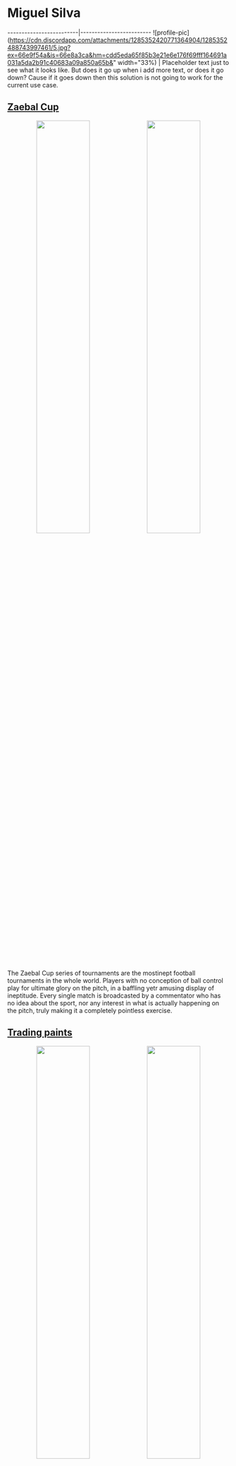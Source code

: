 # Miguel Silva
   
-------------------------|-------------------------
![profile-pic](https://cdn.discordapp.com/attachments/1285352420771364904/1285352488743997461/5.jpg?ex=66e9f54a&is=66e8a3ca&hm=cdd5eda65f85b3e21e6e176f69fff164691a031a5da2b91c40683a09a850a65b&" width="33%)  |  Placeholder text just to see what it looks like. But does it go up when i add more text, or does it go down? Cause if it goes down then this solution is not going to work for the current use case. 


## [Zaebal Cup](https://youtube.com/playlist?list=PLk0qSZlaOjp0I44PruWGExg3IAZMEK5l0&feature=shared)

<p align="middle">
<img src="https://cdn.discordapp.com/attachments/1285352420771364904/1285352488743997461/5.jpg?ex=66e9f54a&is=66e8a3ca&hm=cdd5eda65f85b3e21e6e176f69fff164691a031a5da2b91c40683a09a850a65b&" width="49%"/>

<img src="https://cdn.discordapp.com/attachments/1285352420771364904/1285352489104703499/9.jpg?ex=66e9f54a&is=66e8a3ca&hm=40d0b42c08174a635a6fd292cd37406043750aed296b354a5c61a6488c4899cb&" width="49%"/>

</p>

The Zaebal Cup series of tournaments are the mostinept football tournaments in the whole world. Players with no conception of ball control play for ultimate glory on the pitch, in a baffling yetr amusing display of ineptitude. Every single match is broadcasted by a commentator who has no idea about the sport, nor any interest in what is actually happening on the pitch, truly making it a completely pointless exercise.

## [Trading paints](https://www.tradingpaints.com/profile/284653/Miguel-da-Silva)

<p align="middle">
<img src="https://cdn.discordapp.com/attachments/1285352420771364904/1285614793411137568/dacia.jpg?ex=66eae994&is=66e99814&hm=97e64e0e4cc335e4764db22e677c5360da0f0a15fa49d4918168c1f6b682b14d&" width="49%"/>

<img src="https://cdn.discordapp.com/attachments/1285352420771364904/1285614793134178334/benetton.jpg?ex=66eae994&is=66e99814&hm=c518ca9c1bff66de5cbe7ff61ee67294f36a8ac26deed0346e8d9417d683227b&" width="49%"/>

<img src="https://cdn.discordapp.com/attachments/1285352420771364904/1285614794031894528/jetta.jpg?ex=66eae994&is=66e99814&hm=b70fa393e9d9c17bf2fd32cfc14350e8e606e557bd8f8357b43ed54636546dca&" width="49%"/>

<img src="https://cdn.discordapp.com/attachments/1285352420771364904/1285614794690269306/saab.jpg?ex=66eae994&is=66e99814&hm=101e733670392ba2cd98035ba7de0c58333ec3bc087a98f25ec5ecb1c82dded1&" width="49%"/>

<img src="https://cdn.discordapp.com/attachments/1285352420771364904/1285614794325360773/porsche.jpg?ex=66eae994&is=66e99814&hm=b1cc3b5408ee61989da59dcfacddfae0be6078a2da64d23ec60b9c43311b3c4e&" width="49%"/>

<img src="https://cdn.discordapp.com/attachments/1285352420771364904/1285614793721380864/ford.jpg?ex=66eae994&is=66e99814&hm=c55d6d00b601dbd67d0567b983004b957740d596a2d7fdfd5b2d4adf8aece769&" width="49%"/>

<img src="https://cdn.discordapp.com/attachments/1285352420771364904/1285614795273404569/tyrrell.jpg?ex=66eae994&is=66e99814&hm=e88ad04962f9db1bd22609b91ad9940349825e4b312e8c82b599b03b80fa3df5&" width="49%"/>

<img src="https://cdn.discordapp.com/attachments/1285352420771364904/1285614794971549738/seat.jpg?ex=66eae994&is=66e99814&hm=4ed77dbbf76b69584400cfb69aa32d0e9cd00b34e0e2fba8092d0d796403ac25&" width="49%"/>
</p>

A collection of motorsport liveries made for the iRacing simulator. Among the dozens of works made over the years are adaptations of classic motorsport paint jobs, adapted to different, more modern cars, along with some original paints, designed from the ground-up. Works include publically available liveries, as well as jobs ordered by private customers.

## Photography 

<p align="middle">
<img src="https://cdn.discordapp.com/attachments/1285352420771364904/1285631998555197440/IMG_3781.JPG?ex=66eaf99a&is=66e9a81a&hm=a3da1f901759443cf28101a1fe1a02c064e53e4c95ee804a02c3ca36bd9e2b76&" width="49%"/>

<img src="https://cdn.discordapp.com/attachments/1285352420771364904/1285631960538021950/IMG_3711.JPG?ex=66eaf991&is=66e9a811&hm=41f80701e419270648a5e377ac33c63021074e5ee64e44d8e81d1073345b27bd&" width="49%"/>

<img src="https://cdn.discordapp.com/attachments/1285352420771364904/1285631963306266766/IMG_3763.JPG?ex=66eaf991&is=66e9a811&hm=1f0c30553db82d1b79650b7fed936b7b4cb2a018a7c41226d78df1a3902c6240&" width="49%"/>

<img src="https://cdn.discordapp.com/attachments/1285352420771364904/1285631999687659581/IMG_3901.JPG?ex=66eaf99a&is=66e9a81a&hm=54f965b83409d7c3aa4cfa07f6925c6a8d731c2c127f58c2faec5ea0e1f5b62f&" width="49%"/>
</p>

<img src="https://cdn.discordapp.com/attachments/1285352420771364904/1285631999687659581/IMG_3901.JPG?ex=66eaf99a&is=66e9a81a&hm=54f965b83409d7c3aa4cfa07f6925c6a8d731c2c127f58c2faec5ea0e1f5b62f&" width="98%"/>

<p align="middle">
<img src="https://cdn.discordapp.com/attachments/1285352420771364904/1285632038396760167/IMG_4584.JPG?ex=66eaf9a3&is=66e9a823&hm=5bfa00988aaa050002c73db34b23bcaef0e2af9139845249d13457b6f0a56f6f&" width="49%"/>

<img src="https://cdn.discordapp.com/attachments/1285352420771364904/1285632303116189817/IMG_4503.JPG?ex=66eaf9e2&is=66e9a862&hm=6087025ae324d5dfb15de624fbc48998f230d18f8956a923ca1ad76436e77114&" width="49%"/>

<img src="https://cdn.discordapp.com/attachments/1285352420771364904/1285632301656576010/IMG_3779.JPG?ex=66eaf9e2&is=66e9a862&hm=8759bb5cc18f7642c10d62d99437bf3af1febbce6e3ed2758d916a10e5f8d69d&" width="49%"/>

<img src="https://cdn.discordapp.com/attachments/1285352420771364904/1285632036853387284/IMG_4478.JPG?ex=66eaf9a3&is=66e9a823&hm=ce85addab80f9362d94ee8ec0db0f3c4135382b41fdcab467310cd0f523a12c5&" width="49%"/>

<img src="https://cdn.discordapp.com/attachments/1285352420771364904/1285632035079192607/IMG_4392.JPG?ex=66eaf9a3&is=66e9a823&hm=0a4402b6f72a9b8783000741058f2142f2a192e56612dcdfee33b4ecd7f17951&" width="49%"/>

<img src="https://cdn.discordapp.com/attachments/1285352420771364904/1285631997380788310/IMG_3768.JPG?ex=66eaf99a&is=66e9a81a&hm=77067b9c76eab937a6cb8e9c3a9e910b1b760ec34d78997b991d2784dfbe7678&" width="49%"/>

<img src="https://cdn.discordapp.com/attachments/1285352420771364904/1285640421875122176/IMG_4565.JPG?ex=66eb0172&is=66e9aff2&hm=81edab7b6b9d1ede098a450975bedff0cbc77232eb93db7c1226d36a2b562bb7&" width="49%"/>

<img src="https://cdn.discordapp.com/attachments/1285352420771364904/1285646805626912818/IMG_4327.JPG?ex=66eb0764&is=66e9b5e4&hm=501907860cd8256964365aa126ba1388f8453639c87f5f998906ad9fe1d79b73&" width="49%"/>
</p>

As an hobbyist photographer, world without humanity, brutal, natural, melancholic, alone.

## Livestreaming
8 years casually broadcasting varied gameplay and simracing on twitch, gathering a small but captive audience, and along the way mastering broadcasting tools, audio and visual plugins and much more.

